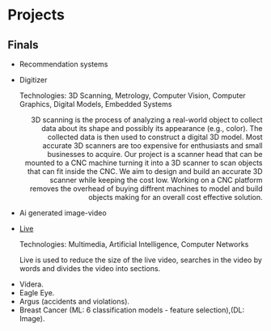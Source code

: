 # Projects

## Finals
* <p>Recommendation systems</p>
* <p>Digitizer</p>
  <p>Technologies: 3D Scanning, Metrology, Computer Vision, Computer Graphics, Digital Models, Embedded Systems</p>
  <p style="text-align: right "> 3D scanning is the process of analyzing a real-world object to collect data about its shape and possibly its appearance (e.g., color). The collected data is then used   to construct a digital 3D model. Most accurate 3D scanners are too expensive for enthusiasts and small businesses to acquire. Our project is a scanner head that can be   mounted to a CNC machine turning it into a 3D scanner to scan objects that can fit inside the CNC. We aim to design and build an accurate 3D scanner while keeping the   cost low. Working on a CNC platform removes the overhead of buying diffrent machines to model and build objects making for an overall cost effective solution. </p>
* <p>Ai generated image-video</p>
* <p> <a href="https://www.facebook.com/story.php?story_fbid=pfbid02B36jSbZf6W5ak8wWh8oXq4boU6WstHvTpPDB6PmJXeWmM3Z2jb719vezyjkBLe7Kl&id=100000733070452">Live</a> </p>
  <p>Technologies: Multimedia, Artificial Intelligence, Computer Networks</p>
  <p>Live is used to reduce the size of the live video, searches in the video by words and divides the video into sections. </p>
* Videra.
* Eagle Eye.
* Argus (accidents and violations).
* Breast Cancer (ML: 6 classification models - feature selection),(DL: Image).
